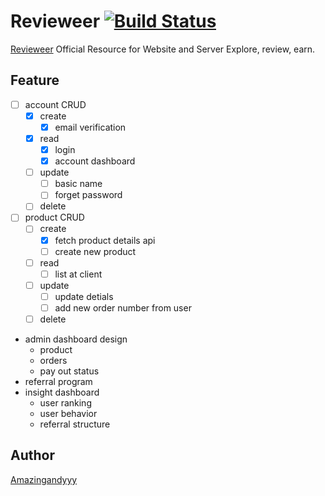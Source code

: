 # Revieweer [![Build Status](https://travis-ci.com/amazingandyyy/revieweer.svg?token=C7NJ8bT8vb8dmq7fMDsa&branch=master)](https://travis-ci.com/amazingandyyy/revieweer)
[Revieweer](www.revieweer.com) Official Resource for Website and Server
Explore, review, earn.

## Feature

- [ ] account CRUD
  - [x] create
    - [x] email verification
  - [x] read
    - [x] login
    - [x] account dashboard
  - [ ] update
    - [ ] basic name
    - [ ] forget password
  - [ ] delete
- [ ] product CRUD
  - [ ] create
    - [x] fetch product details api
    - [ ] create new product
  - [ ] read
    - [ ] list at client
  - [ ] update
    - [ ] update detials
    - [ ] add new order number from user
  - [ ] delete
- admin dashboard design
  - product
  - orders
  - pay out status
- referral program
- insight dashboard
  - user ranking
  - user behavior
  - referral structure

## Author

[Amazingandyyy](amazingandyyy.github.io)